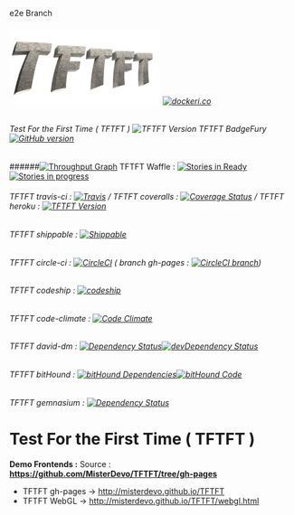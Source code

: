 e2e Branch

###### [![TFTFT](https://raw.githubusercontent.com/MisterDevo/TFTFT/master/logo.png)](https://tftft.herokuapp.com/) [![dockeri.co](http://dockeri.co/image/misterdevo/tftft)](https://hub.docker.com/r/misterdevo/tftft/)

###### Test For the First Time ( TFTFT ) ![TFTFT Version](https://img.shields.io/badge/Version-1.0.0-green.svg?style=flat-square) TFTFT BadgeFury [![GitHub version](https://badge.fury.io/gh/misterdevo%2Ftftft.svg)](https://badge.fury.io/gh/misterdevo%2Ftftft)
######[![Throughput Graph](https://graphs.waffle.io/MisterDevo/TFTFT/throughput.svg)](https://waffle.io/MisterDevo/TFTFT/metrics) TFTFT Waffle : [![Stories in Ready](https://badge.waffle.io/MisterDevo/TFTFT.png?label=ready&title=Ready)](https://waffle.io/MisterDevo/TFTFT) [![Stories in progress](https://badge.waffle.io/MisterDevo/TFTFT.png?label=in%20progress&title=in%20progress)](https://waffle.io/MisterDevo/TFTFT)

###### TFTFT travis-ci : [![Travis](https://img.shields.io/travis/MisterDevo/TFTFT/master.svg)](https://travis-ci.org/MisterDevo/TFTFT/branches) / TFTFT coveralls : [![Coverage Status](https://coveralls.io/repos/github/MisterDevo/TFTFT/badge.svg?branch=master)](https://coveralls.io/github/MisterDevo/TFTFT?branch=master) / TFTFT heroku : [![TFTFT Version](https://img.shields.io/badge/Deployment-Heroku_App-746cac.svg?style=flat-square)](https://tftft.herokuapp.com/)

###### TFTFT shippable : [![Shippable](https://api.shippable.com/projects/56a61fc31895ca4474728105/badge/master)](https://app.shippable.com/subscriptions/56a613901895ca4474727fd3)
###### TFTFT circle-ci : [![CircleCI](https://img.shields.io/circleci/project/MisterDevo/TFTFT/master.svg)](https://circleci.com/gh/MisterDevo/TFTFT/tree/master) ( branch gh-pages : [![CircleCI branch](https://img.shields.io/circleci/project/MisterDevo/TFTFT/gh-pages.svg)](https://circleci.com/gh/MisterDevo/TFTFT/tree/gh-pages))
###### TFTFT codeship : [![codeship](https://codeship.com/projects/b00bd7d0-9fa7-0133-a9c2-3206c6610001/status?branch=master)](https://codeship.com/projects/127941)
###### TFTFT code-climate : [![Code Climate](https://codeclimate.com/github/MisterDevo/TFTFT/badges/gpa.svg)](https://codeclimate.com/github/MisterDevo/TFTFT)

###### TFTFT david-dm : [![Dependency Status](https://img.shields.io/david/misterdevo/TFTFT.svg)](https://david-dm.org/misterdevo/TFTFT)[![devDependency Status](http://img.shields.io/david/dev/misterdevo/TFTFT.svg)](http://david-dm.org/misterdevo/tftft#info=devDependencies)
###### TFTFT bitHound : [![bitHound Dependencies](https://www.bithound.io/github/MisterDevo/TFTFT/badges/dependencies.svg)](https://www.bithound.io/github/MisterDevo/TFTFT/master/dependencies/npm)[![bitHound Code](https://www.bithound.io/github/MisterDevo/TFTFT/badges/code.svg)](https://www.bithound.io/github/MisterDevo/TFTFT)
###### TFTFT gemnasium : [![Dependency Status](https://gemnasium.com/MisterDevo/TFTFT.svg)](https://gemnasium.com/MisterDevo/TFTFT)

# Test For the First Time ( TFTFT )

**Demo Frontends :** Source :     **https://github.com/MisterDevo/TFTFT/tree/gh-pages**

* TFTFT gh-pages -> http://misterdevo.github.io/TFTFT  
* TFTFT WebGL -> http://misterdevo.github.io/TFTFT/webgl.html
